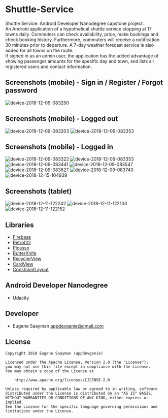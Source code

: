# Shuttle-Service
Shuttle Service: Android Developer Nanodegree capstone project.<br />
An Android application of a hypothetical shuttle service stopping at 17 towns daily. Commuters can check availability, price, make bookings and check booking history. Furthermore, commuters will receive a notification 30 minutes prior to departure. A 7-day weather forecast service is also added for all towns on the route.<br />
If signed in as an admin user, the application has the added advantage of showing passenger amounts for the specific day and town, and lists all registered users and contact information.

## Screenshots (mobile) - Sign in / Register / Forgot password

![device-2018-12-09-083250](https://user-images.githubusercontent.com/39134030/49697334-c0b14080-fbbe-11e8-8bd3-fc6aeec2b836.png)

## Screenshots (mobile) - Logged out

![device-2018-12-09-083203](https://user-images.githubusercontent.com/39134030/49697331-c0b14080-fbbe-11e8-9631-91cc86a3b72b.png)
![device-2018-12-09-083353](https://user-images.githubusercontent.com/39134030/49697337-c149d700-fbbe-11e8-8c66-fb2dbcf17380.png)

## Screenshots (mobile) - Logged in

![device-2018-12-09-083322](https://user-images.githubusercontent.com/39134030/49697335-c149d700-fbbe-11e8-8df4-9d88bf2405bb.png)
![device-2018-12-09-083353](https://user-images.githubusercontent.com/39134030/49697337-c149d700-fbbe-11e8-8c66-fb2dbcf17380.png)
![device-2018-12-09-083441](https://user-images.githubusercontent.com/39134030/49697338-c1e26d80-fbbe-11e8-8403-5f0896ac883e.png)
![device-2018-12-09-083547](https://user-images.githubusercontent.com/39134030/49697339-c27b0400-fbbe-11e8-8bb1-397a16a24b59.png)
![device-2018-12-09-083627](https://user-images.githubusercontent.com/39134030/49697340-c3139a80-fbbe-11e8-836a-43d31a87f07d.png)
![device-2018-12-09-083740](https://user-images.githubusercontent.com/39134030/49697341-c444c780-fbbe-11e8-9017-78f7f205457f.png)
![device-2018-12-15-104939](https://user-images.githubusercontent.com/39134030/50041115-3d796a00-0058-11e9-8256-519b035203ab.png)

## Screenshots (tablet)

![device-2018-12-11-122242](https://user-images.githubusercontent.com/39134030/49794519-7061ec00-fd40-11e8-86d1-487a46c0fcf4.png)
![device-2018-12-11-122103](https://user-images.githubusercontent.com/39134030/49794521-70fa8280-fd40-11e8-914c-f3d46cd5570a.png)
![device-2018-12-11-122152](https://user-images.githubusercontent.com/39134030/49794523-70fa8280-fd40-11e8-95a9-ffcf4a27e1d5.png)

## Libraries

* [Firebase](https://firebase.google.com/docs/android/setup)
* [Retrofit2](https://square.github.io/retrofit/)
* [Picasso](http://square.github.io/picasso/)
* [ButterKnife](https://github.com/JakeWharton/butterknife)
* [RecyclerView](https://developer.android.com/guide/topics/ui/layout/recyclerview)
* [CardView](https://developer.android.com/guide/topics/ui/layout/cardview)
* [ConstraintLayout](https://developer.android.com/reference/android/support/constraint/ConstraintLayout)

## Android Developer Nanodegree

* [Udacity](https://www.udacity.com/course/android-developer-nanodegree--nd801)

## Developer

* Eugene Saayman appdevgenie@gmail.com

## License

    Copyright 2018 Eugene Saayman (appdevgenie)

    Licensed under the Apache License, Version 2.0 (the "License");
    you may not use this file except in compliance with the License.
    You may obtain a copy of the License at

        http://www.apache.org/licenses/LICENSE-2.0

    Unless required by applicable law or agreed to in writing, software
    distributed under the License is distributed on an "AS IS" BASIS,
    WITHOUT WARRANTIES OR CONDITIONS OF ANY KIND, either express or implied.
    See the License for the specific language governing permissions and
    limitations under the License.

